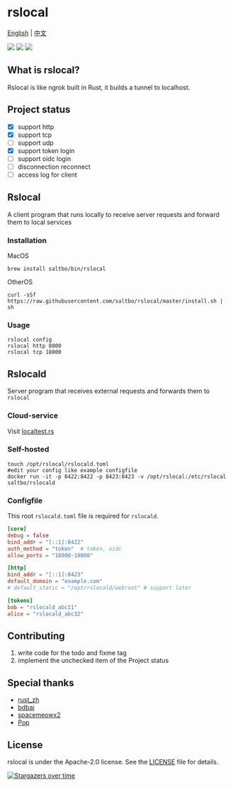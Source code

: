 # rslocal

[English](README.md) | [中文](README_zh.md)

[![](https://github.com/saltbo/rslocal/workflows/build/badge.svg)](https://github.com/saltbo/rslocal/actions?query=workflow%3Abuild)
[![](https://img.shields.io/github/v/release/saltbo/rslocal.svg)](https://github.com/saltbo/rslocal/releases)
[![](https://img.shields.io/github/license/saltbo/rslocal.svg)](https://github.com/saltbo/rslocal/blob/master/LICENSE)

## What is rslocal?

Rslocal is like ngrok built in Rust, it builds a tunnel to localhost.

## Project status

- [x] support http
- [x] support tcp
- [ ] support udp
- [x] support token login
- [ ] support oidc login
- [ ] disconnection reconnect
- [ ] access log for client

## Rslocal

A client program that runs locally to receive server requests and forward them to local services

### Installation

MacOS

```shell
brew install saltbo/bin/rslocal
```

OtherOS

```shell
curl -sSf https://raw.githubusercontent.com/saltbo/rslocal/master/install.sh | sh
```

### Usage

```shell
rslocal config
rslocal http 8000
rslocal tcp 18000
```

## Rslocald

Server program that receives external requests and forwards them to `rslocal`

### Cloud-service

Visit [localtest.rs](https://localtest.rs)

### Self-hosted

```shell
touch /opt/rslocal/rslocald.toml
#edit your config like example configfile
docker run -it -p 8422:8422 -p 8423:8423 -v /opt/rslocal:/etc/rslocal saltbo/rslocald
```

### Configfile

This root `rslocald.toml` file is required for `rslocald`.

```toml
[core]
debug = false
bind_addr = "[::1]:8422"
auth_method = "token"  # token, oidc
allow_ports = "18000-19000"

[http]
bind_addr = "[::1]:8423"
default_domain = "example.com"
# default_static = "/opt/rslocald/webroot" # support later

[tokens]
bob = "rslocald_abc11"
alice = "rslocald_abc32"
```

## Contributing

1. write code for the todo and fixme tag
2. implement the unchecked item of the Project status

## Special thanks

- [rust_zh](https://t.me/rust_zh)
- [bdbai](https://github.com/bdbai)
- [spacemeowx2](https://github.com/spacemeowx2)
- [Pop](https://t.me/Pop_gg)

## License

rslocal is under the Apache-2.0 license. See the [LICENSE](/LICENSE) file for details.

[![Stargazers over time](https://starchart.cc/saltbo/rslocal.svg)](https://starchart.cc/saltbo/rslocal)
